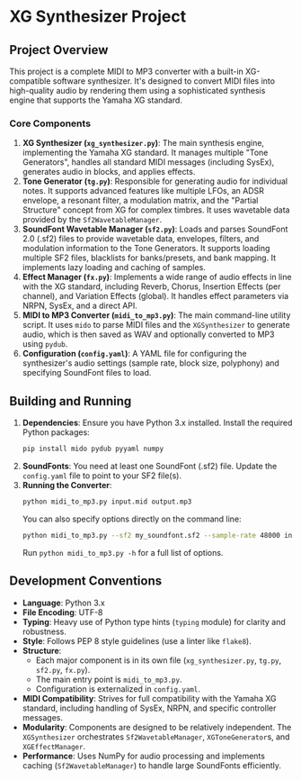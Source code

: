 # XG Synthesizer Project

## Project Overview

This project is a complete MIDI to MP3 converter with a built-in XG-compatible software synthesizer. It's designed to convert MIDI files into high-quality audio by rendering them using a sophisticated synthesis engine that supports the Yamaha XG standard.

### Core Components

1.  **XG Synthesizer (`xg_synthesizer.py`)**: The main synthesis engine, implementing the Yamaha XG standard. It manages multiple "Tone Generators", handles all standard MIDI messages (including SysEx), generates audio in blocks, and applies effects.
2.  **Tone Generator (`tg.py`)**: Responsible for generating audio for individual notes. It supports advanced features like multiple LFOs, an ADSR envelope, a resonant filter, a modulation matrix, and the "Partial Structure" concept from XG for complex timbres. It uses wavetable data provided by the `Sf2WavetableManager`.
3.  **SoundFont Wavetable Manager (`sf2.py`)**: Loads and parses SoundFont 2.0 (.sf2) files to provide wavetable data, envelopes, filters, and modulation information to the Tone Generators. It supports loading multiple SF2 files, blacklists for banks/presets, and bank mapping. It implements lazy loading and caching of samples.
4.  **Effect Manager (`fx.py`)**: Implements a wide range of audio effects in line with the XG standard, including Reverb, Chorus, Insertion Effects (per channel), and Variation Effects (global). It handles effect parameters via NRPN, SysEx, and a direct API.
5.  **MIDI to MP3 Converter (`midi_to_mp3.py`)**: The main command-line utility script. It uses `mido` to parse MIDI files and the `XGSynthesizer` to generate audio, which is then saved as WAV and optionally converted to MP3 using `pydub`.
6.  **Configuration (`config.yaml`)**: A YAML file for configuring the synthesizer's audio settings (sample rate, block size, polyphony) and specifying SoundFont files to load.

## Building and Running

1.  **Dependencies**: Ensure you have Python 3.x installed. Install the required Python packages:
    ```bash
    pip install mido pydub pyyaml numpy
    ```
2.  **SoundFonts**: You need at least one SoundFont (.sf2) file. Update the `config.yaml` file to point to your SF2 file(s).
3.  **Running the Converter**:
    ```bash
    python midi_to_mp3.py input.mid output.mp3
    ```
    You can also specify options directly on the command line:
    ```bash
    python midi_to_mp3.py --sf2 my_soundfont.sf2 --sample-rate 48000 input.mid output.mp3
    ```
    Run `python midi_to_mp3.py -h` for a full list of options.

## Development Conventions

*   **Language**: Python 3.x
*   **File Encoding**: UTF-8
*   **Typing**: Heavy use of Python type hints (`typing` module) for clarity and robustness.
*   **Style**: Follows PEP 8 style guidelines (use a linter like `flake8`).
*   **Structure**:
    *   Each major component is in its own file (`xg_synthesizer.py`, `tg.py`, `sf2.py`, `fx.py`).
    *   The main entry point is `midi_to_mp3.py`.
    *   Configuration is externalized in `config.yaml`.
*   **MIDI Compatibility**: Strives for full compatibility with the Yamaha XG standard, including handling of SysEx, NRPN, and specific controller messages.
*   **Modularity**: Components are designed to be relatively independent. The `XGSynthesizer` orchestrates `Sf2WavetableManager`, `XGToneGenerator`s, and `XGEffectManager`.
*   **Performance**: Uses NumPy for audio processing and implements caching (`Sf2WavetableManager`) to handle large SoundFonts efficiently.